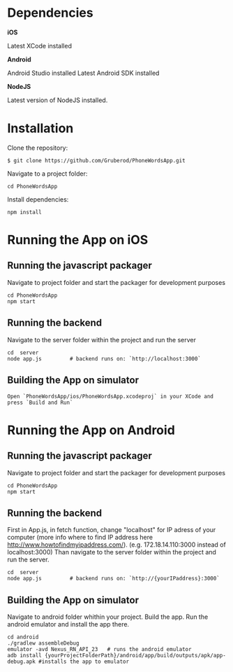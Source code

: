 # Dependencies

**iOS**

Latest XCode installed

**Android**

Android Studio installed
Latest Android SDK installed

**NodeJS**

Latest version of NodeJS installed.

# Installation

Clone the repository:

    $ git clone https://github.com/Gruberod/PhoneWordsApp.git
    
Navigate to a project folder:

    cd PhoneWordsApp
    
Install dependencies:

    npm install

# Running the App on iOS

## Running the javascript packager

Navigate to project folder and start the packager for development purposes

    cd PhoneWordsApp
    npm start

## Running the backend

Navigate to the server folder within the project and run the server

    cd  server
    node app.js         # backend runs on: `http://localhost:3000`

## Building the App on simulator

    Open `PhoneWordsApp/ios/PhoneWordsApp.xcodeproj` in your XCode and press `Build and Run`

# Running the App on Android

## Running the javascript packager

Navigate to project folder and start the packager for development purposes

    cd PhoneWordsApp
    npm start
    
## Running the backend

First in App.js, in fetch function, change "localhost" for IP adress of your computer (more info where to find IP address here http://www.howtofindmyipaddress.com/). (e.g. 172.18.14.110:3000 instead of localhost:3000) Than navigate to the server folder within the project and run the server.

    cd  server
    node app.js         # backend runs on: `http://{yourIPaddress}:3000`
    
## Building the App on simulator

Navigate to android folder whithin your project. Build the app. Run the android emulator and install the app there.

    cd android
    ./gradlew assembleDebug
    emulator -avd Nexus_RN_API_23   # runs the android emulator
    adb install {yourProjectFolderPath}/android/app/build/outputs/apk/app-debug.apk #installs the app to emulator
